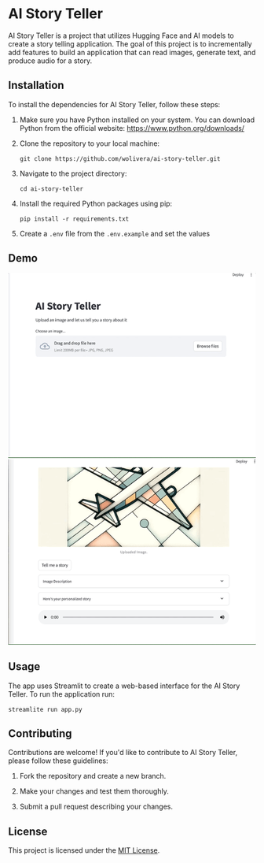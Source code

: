 # AI Story Teller

AI Story Teller is a project that utilizes Hugging Face and AI models to create a story telling application. The goal of this project is to incrementally add features to build an application that can read images, generate text, and produce audio for a story.

## Installation

To install the dependencies for AI Story Teller, follow these steps:

1. Make sure you have Python installed on your system. You can download Python from the official website: https://www.python.org/downloads/

2. Clone the repository to your local machine:

    ```shell
    git clone https://github.com/wolivera/ai-story-teller.git
    ```

3. Navigate to the project directory:

    ```shell
    cd ai-story-teller
    ```

4. Install the required Python packages using pip:

    ```shell
    pip install -r requirements.txt
    ```

5. Create a `.env` file from the `.env.example` and set the values

## Demo

![AI Story Teller Demo](record-pt-1.gif)
![AI Story Teller Demo](record-pt-2.gif)


## Usage

The app uses Streamlit to create a web-based interface for the AI Story Teller. To run the application run:

```shell
streamlite run app.py
```

## Contributing

Contributions are welcome! If you'd like to contribute to AI Story Teller, please follow these guidelines:

1. Fork the repository and create a new branch.

2. Make your changes and test them thoroughly.

3. Submit a pull request describing your changes.

## License

This project is licensed under the [MIT License](LICENSE).
